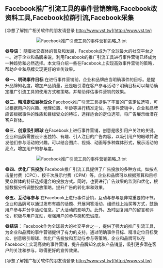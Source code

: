 ## **Facebook推广引流工具的事件营销策略,Facebook改资料工具,Facebook拉群引流,Facebook采集**

[😍想了解推广相关软件的朋友请登录 http://www.vst.tw](http://www.vst.tw)

 <center><img src="https://vst.tw/MP4/tuiguang/png/1.png" alt="Facebook推广引流工具的事件营销策略_3.txt"></center>

**😄导语：**
随着社交媒体的普及和发展，Facebook成为了全球最大的社交平台之一。对于企业和品牌来说，利用Facebook的推广引流工具进行事件营销已经成为一种趋势和必然选择。本文将介绍一些在Facebook上实现高效事件营销的策略，帮助企业和品牌实现更好的宣传效果。

**😄一、明确事件目标**
在进行事件营销前，企业和品牌应当明确事件的目标。是提升品牌知名度，增加产品销量，还是吸引潜在客户参与活动？明确目标可以帮助确定推广引流工具的使用方式和策略，并帮助评估事件营销的效果。

**😄二、精准定位目标受众**
Facebook推广引流工具提供了丰富的广告定位选项，可以根据用户的兴趣、地理位置、年龄等进行精准定位。在事件营销中，企业和品牌应该根据事件的性质和目标受众的特征，选择适合的定位选项，将广告展示给潜在客户群体。

**😄三、创意吸引眼球**
在Facebook上进行事件营销，创意是吸引用户关注的关键。企业和品牌需要设计出独特、有趣、引人注目的广告内容，以吸引用户的眼球并激发他们参与活动的兴趣。可以结合图片、视频、动画等多种媒体形式，展示活动的亮点，增加用户的参与度。

 <center><img src="https://vst.tw/MP4/tuiguang/png/8.png" alt="Facebook推广引流工具的事件营销策略_3.txt"></center>

**😄四、优化广告投放**
Facebook推广引流工具提供了广告投放的多种方式，如按点击量付费（CPC）、按千次展示付费（CPM）等。企业和品牌可以根据预算和目标受众群体的特征选择适合的投放方式。同时，也要进行广告效果的监测和优化，根据数据分析调整投放策略，提升广告的转化率和效果。

**😄五、互动与参与**
在Facebook上进行事件营销，互动与参与是非常重要的环节。企业和品牌可以通过发布有趣的话题、开展问答活动、组织线上抽奖等方式，鼓励用户参与并分享活动信息，扩大活动的影响力。此外，及时回复用户的留言和评论，积极与用户互动，增强用户的参与感和忠诚度。

**😄结语：**
Facebook作为全球最大的社交平台之一，提供了强大的推广引流工具，为企业和品牌的事件营销提供了有力的支持。通过明确事件目标、精准定位目标受众、创意吸引眼球、优化广告投放和互动与参与等策略，企业和品牌可以在Facebook上实现高效的事件营销，提升品牌知名度和产品销量，吸引更多潜在客户的关注和参与，取得更好的宣传效果。

[😍想了解推广相关软件的朋友请登录 http://www.vst.tw](http://www.vst.tw)



